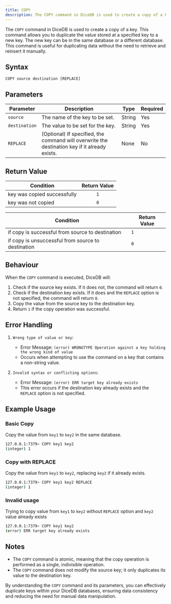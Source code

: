 ```yaml
---
title: COPY
description: The COPY command in DiceDB is used to create a copy of a key.
---
```


The `COPY` command in DiceDB is used to create a copy of a key. This command allows you to duplicate the value stored at a specified key to a new key. The new key can be in the same database or a different database. This command is useful for duplicating data without the need to retrieve and reinsert it manually.

## Syntax

```plaintext
COPY source destination [REPLACE]
```

## Parameters
<!-- please add all parameters, small description, type and required, see example for SET command-->
| Parameter | Description                                                               | Type    | Required |
|-----------|---------------------------------------------------------------------------|---------|----------|
| `source`     | The name of the key to be set.                                            | String  | Yes      |
| `destination`   | The value to be set for the key.                                          | String  | Yes      |
| `REPLACE`      | (Optional) If specified, the command will overwrite the destination key if it already exists.                                | None | No       |

## Return Value
| Condition | Return Value |
|-----------| :-------------:|
| key was copied successfully | `1` |
| key was not copied | `0` | 

<!-- add all scenarios, see below example for SET -->

| Condition                                      | Return Value                                      |
|------------------------------------------------|---------------------------------------------------|
| if copy is successful from source to destination                    | `1`                                              |
| if copy is unsuccessful from source to destination         | `0`                                             |

## Behaviour

When the `COPY` command is executed, DiceDB will:

1. Check if the source key exists. If it does not, the command will return `0`.
2. Check if the destination key exists. If it does and the `REPLACE` option is not specified, the command will return `0`.
3. Copy the value from the source key to the destination key.
4. Return `1` if the copy operation was successful.

## Error Handling

1. `Wrong type of value or key`:

   - Error Message: `(error) WRONGTYPE Operation against a key holding the wrong kind of value`
   - Occurs when attempting to use the command on a key that contains a non-string value.

2. `Invalid syntax or conflicting options`:

   - Error Message: `(error) ERR target key already exists`
   - This error occurs if the destination key already exists and the `REPLACE` option is not specified.

## Example Usage

### Basic Copy

Copy the value from `key1` to `key2` in the same database.

```bash
127.0.0.1:7379> COPY key1 key2
(integer) 1
```

### Copy with REPLACE

Copy the value from `key1` to `key2`, replacing `key2` if it already exists.

```bash
127.0.0.1:7379> COPY key1 key2 REPLACE
(integer) 1
```

### Invalid usage

Trying to copy value from `key1` to `key2` without `REPLACE` option and `key2` value already exists

```bash
127.0.0.1:7379> COPY key1 key2
(error) ERR target key already exists
```
## Notes

- The `COPY` command is atomic, meaning that the copy operation is performed as a single, indivisible operation.
- The `COPY` command does not modify the source key; it only duplicates its value to the destination key.

By understanding the `COPY` command and its parameters, you can effectively duplicate keys within your DiceDB databases, ensuring data consistency and reducing the need for manual data manipulation.
